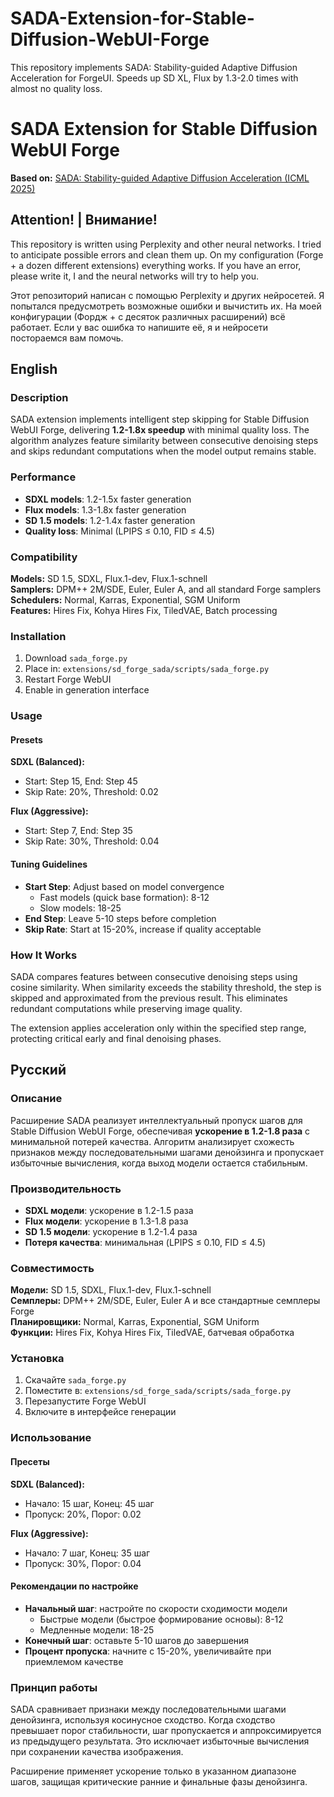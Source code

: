 # SADA-Extension-for-Stable-Diffusion-WebUI-Forge
This repository implements SADA: Stability-guided Adaptive Diffusion Acceleration for ForgeUI. Speeds up SD XL, Flux by 1.3-2.0 times with almost no quality loss.
# SADA Extension for Stable Diffusion WebUI Forge

**Based on:** [SADA: Stability-guided Adaptive Diffusion Acceleration (ICML 2025)](https://github.com/Ting-Justin-Jiang/sada-icml)

## Attention! | Внимание!
This repository is written using Perplexity and other neural networks. I tried to anticipate possible errors and clean them up. On my configuration (Forge + a dozen different extensions) everything works. If you have an error, please write it, I and the neural networks will try to help you.

Этот репозиторий написан с помощью Perplexity и других нейросетей. Я попытался предусмотреть возможные ошибки и вычистить их. На моей конфигурации (Фордж + с десяток различных расширений) всё работает. Если у вас ошибка то напишите её, я и нейросети постораемся вам помочь. 


## English

### Description

SADA extension implements intelligent step skipping for Stable Diffusion WebUI Forge, delivering **1.2-1.8x speedup** with minimal quality loss. The algorithm analyzes feature similarity between consecutive denoising steps and skips redundant computations when the model output remains stable.

### Performance

- **SDXL models**: 1.2-1.5x faster generation
- **Flux models**: 1.3-1.8x faster generation  
- **SD 1.5 models**: 1.2-1.4x faster generation
- **Quality loss**: Minimal (LPIPS ≤ 0.10, FID ≤ 4.5)

### Compatibility

**Models:** SD 1.5, SDXL, Flux.1-dev, Flux.1-schnell  
**Samplers:** DPM++ 2M/SDE, Euler, Euler A, and all standard Forge samplers  
**Schedulers:** Normal, Karras, Exponential, SGM Uniform  
**Features:** Hires Fix, Kohya Hires Fix, TiledVAE, Batch processing

### Installation

1. Download `sada_forge.py`
2. Place in: `extensions/sd_forge_sada/scripts/sada_forge.py`
3. Restart Forge WebUI
4. Enable in generation interface

### Usage

#### Presets

**SDXL (Balanced):**
- Start: Step 15, End: Step 45
- Skip Rate: 20%, Threshold: 0.02

**Flux (Aggressive):**
- Start: Step 7, End: Step 35  
- Skip Rate: 30%, Threshold: 0.04

#### Tuning Guidelines

- **Start Step**: Adjust based on model convergence
  - Fast models (quick base formation): 8-12
  - Slow models: 18-25
- **End Step**: Leave 5-10 steps before completion
- **Skip Rate**: Start at 15-20%, increase if quality acceptable

### How It Works

SADA compares features between consecutive denoising steps using cosine similarity. When similarity exceeds the stability threshold, the step is skipped and approximated from the previous result. This eliminates redundant computations while preserving image quality.

The extension applies acceleration only within the specified step range, protecting critical early and final denoising phases.

## Русский

### Описание

Расширение SADA реализует интеллектуальный пропуск шагов для Stable Diffusion WebUI Forge, обеспечивая **ускорение в 1.2-1.8 раза** с минимальной потерей качества. Алгоритм анализирует схожесть признаков между последовательными шагами денойзинга и пропускает избыточные вычисления, когда выход модели остается стабильным.

### Производительность

- **SDXL модели**: ускорение в 1.2-1.5 раза
- **Flux модели**: ускорение в 1.3-1.8 раза
- **SD 1.5 модели**: ускорение в 1.2-1.4 раза
- **Потеря качества**: минимальная (LPIPS ≤ 0.10, FID ≤ 4.5)

### Совместимость

**Модели:** SD 1.5, SDXL, Flux.1-dev, Flux.1-schnell  
**Семплеры:** DPM++ 2M/SDE, Euler, Euler A и все стандартные семплеры Forge  
**Планировщики:** Normal, Karras, Exponential, SGM Uniform  
**Функции:** Hires Fix, Kohya Hires Fix, TiledVAE, батчевая обработка

### Установка

1. Скачайте `sada_forge.py`
2. Поместите в: `extensions/sd_forge_sada/scripts/sada_forge.py`
3. Перезапустите Forge WebUI
4. Включите в интерфейсе генерации

### Использование

#### Пресеты

**SDXL (Balanced):**
- Начало: 15 шаг, Конец: 45 шаг
- Пропуск: 20%, Порог: 0.02

**Flux (Aggressive):**
- Начало: 7 шаг, Конец: 35 шаг
- Пропуск: 30%, Порог: 0.04

#### Рекомендации по настройке

- **Начальный шаг**: настройте по скорости сходимости модели
  - Быстрые модели (быстрое формирование основы): 8-12
  - Медленные модели: 18-25
- **Конечный шаг**: оставьте 5-10 шагов до завершения
- **Процент пропуска**: начните с 15-20%, увеличивайте при приемлемом качестве

### Принцип работы

SADA сравнивает признаки между последовательными шагами денойзинга, используя косинусное сходство. Когда сходство превышает порог стабильности, шаг пропускается и аппроксимируется из предыдущего результата. Это исключает избыточные вычисления при сохранении качества изображения.

Расширение применяет ускорение только в указанном диапазоне шагов, защищая критические ранние и финальные фазы денойзинга.
